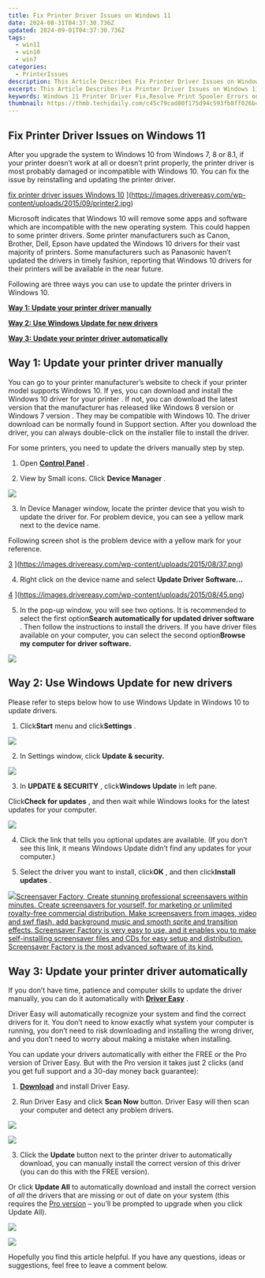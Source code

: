 ```yaml
---
title: Fix Printer Driver Issues on Windows 11
date: 2024-08-31T04:37:30.736Z
updated: 2024-09-01T04:37:30.736Z
tags:
  - win11
  - win10
  - win7
categories:
  - PrinterIssues
description: This Article Describes Fix Printer Driver Issues on Windows 11
excerpt: This Article Describes Fix Printer Driver Issues on Windows 11
keywords: Windows 11 Printer Driver Fix,Resolve Print Spooler Errors on Windows 11,Windows 11 Update Printer Driver,Troubleshoot Windows 11 Print Problems,Fix Printer Error on Windows 11,Windows 11 Printer Driver Installation Guide,Resolve Inkjet/Laser Issues Windows 11
thumbnail: https://thmb.techidaily.com/c45c79cad80f175d94c593fb8ff026b4aafae59d206eadb54e9f9c923883caa5.jpg
---
```


## Fix Printer Driver Issues on Windows 11

 After you upgrade the system to Windows 10 from Windows 7, 8 or 8.1, if your printer doesn’t work at all or doesn’t print properly, the printer driver is most probably damaged or incompatible with Windows 10\. You can fix the issue by reinstalling and updating the printer driver.

[fix printer driver issues Windows 10](https://images.drivereasy.com/wp-content/uploads/2015/09/printer2-300x236.jpg) ](https://images.drivereasy.com/wp-content/uploads/2015/09/printer2.jpg)

 Microsoft indicates that Windows 10 will remove some apps and software which are incompatible with the new operating system. This could happen to some printer drivers. Some printer manufacturers such as Canon, Brother, Dell, Epson have updated the Windows 10 drivers for their vast majority of printers. Some manufacturers such as Panasonic haven’t updated the drivers in timely fashion, reporting that Windows 10 drivers for their printers will be available in the near future.

 Following are three ways you can use to update the printer drivers in Windows 10.

**[Way 1: Update your printer driver manually](#way1)**

**[Way 2: Use Windows Update for new drivers](#way2)**

**[Way 3: Update your printer driver automatically](#way3)**

## **Way 1: Update your printer driver manually**

 You can go to your printer manufacturer’s website to check if your printer model supports Windows 10\. If yes, you can download and install the Windows 10 driver for your printer  . If not, you can download the latest version that the manufacturer has released like Windows 8 version or Windows 7 version  . They may be compatible with Windows 10\.  The driver download can be normally found in Support section. After you download the driver, you can always double-click on the installer file to install the driver.

For some printers, you need to update the drivers manually step by step.

 1) Open [**Control Panel**](https://tools.techidaily.com/drivereasy/download/) .

 2) View by Small icons. Click **Device Manager** .

![](https://images.drivereasy.com/wp-content/uploads/2017/07/img_597056d6e290b.jpg)

 3) In Device Manager window, locate the printer device that you wish to update the driver for. For problem device, you can see a yellow mark next to the device name.

 Following screen shot is the problem device with a yellow mark for your reference.

[3](https://images.drivereasy.com/wp-content/uploads/2015/08/37.png) ](https://images.drivereasy.com/wp-content/uploads/2015/08/37.png)

 4) Right click on the device name and select **Update Driver Software…**

[4](https://images.drivereasy.com/wp-content/uploads/2015/08/45.png) ](https://images.drivereasy.com/wp-content/uploads/2015/08/45.png)

 5) In the pop-up window, you will see two options. It is recommended to select the first option**Search automatically for updated driver software** . Then follow the instructions to install the drivers. If you have driver files available on your computer, you can select the second option**Browse my computer for driver software.**

![](https://images.drivereasy.com/wp-content/uploads/2017/07/img_5970573577e43.png)

## **Way 2: Use Windows Update for new drivers**

 Please refer to steps below how to use Windows Update in Windows 10 to update drivers.

 1) Click**Start** menu and click**Settings** .

![](https://images.drivereasy.com/wp-content/uploads/2017/07/img_597057a9598ee.jpg)

 2) In Settings window, click **Update & security.**

![](https://images.drivereasy.com/wp-content/uploads/2017/07/img_597057ddb9441.png)

 3) In **UPDATE & SECURITY** , click**Windows Update** in left pane.

 Click**Check for updates** , and then wait while Windows looks for the latest updates for your computer.

![](https://images.drivereasy.com/wp-content/uploads/2017/07/img_597057f2e0efc.jpg)

 4) Click the link that tells you optional updates are available. (If you don’t see this link, it means Windows Update didn’t find any updates for your computer.)

 5) Select the driver you want to install, click**OK** , and then click**Install updates** .

<!-- affiliate ads begin -->
<a href="https://secure.2checkout.com/order/checkout.php?PRODS=194977&QTY=1&AFFILIATE=108875&CART=1"><img src="https://www.blumentals.net/scrfactory/images/screensaver-software.png" border="0">Screensaver Factory, Create stunning professional screensavers within minutes. Create screensavers for yourself, for marketing or unlimited royalty-free commercial distribution. Make screensavers from images, video and swf flash, add background music and smooth sprite and transition effects. Screensaver Factory is very easy to use, and it enables you to make self-installing screensaver files and CDs for easy setup and distribution. Screensaver Factory is the most advanced software of its kind.</a>
<!-- affiliate ads end -->
## **Way 3: Update your printer driver automatically**

 If you don’t have time, patience and computer skills to update the driver manually, you can do it automatically with **[Driver Easy](https://tools.techidaily.com/drivereasy/download/)**  .

 Driver Easy will automatically recognize your system and find the correct drivers for it. You don’t need to know exactly what system your computer is running, you don’t need to risk downloading and installing the wrong driver, and you don’t need to worry about making a mistake when installing.

 You can update your drivers automatically with either the FREE or the Pro version of Driver Easy. But with the Pro version it takes just 2 clicks (and you get full support and a 30-day money back guarantee):

 1) **[Download](https://tools.techidaily.com/drivereasy/download/)**   and install Driver Easy.

 2) Run Driver Easy and click **Scan Now**   button. Driver Easy will then scan your computer and detect any problem drivers.

![](https://images.drivereasy.com/wp-content/uploads/2017/07/img_5970588279d8b.jpg)

<!-- affiliate ads begin -->
<a href="https://store.iobit.com/order/checkout.php?PRODS=4596923&QTY=1&AFFILIATE=108875&CART=1"><img src="https://secure.avangate.com/images/merchant/184260348236f9554fe9375772ff966e/ascscan_468X60.png" border="0"></a>
<!-- affiliate ads end -->
 3) Click the **Update** button next to the printer driver to automatically download, you can manually install the correct version of this driver (you can do this with the FREE version).

 Or click **Update All**  to automatically download and install the correct version of _all_   the drivers that are missing or out of date on your system (this requires the [Pro version](https://tools.techidaily.com/drivereasy/download/) – you’ll be prompted to upgrade when you click Update All).

![](https://images.drivereasy.com/wp-content/uploads/2017/07/img_59705887d6c6d.jpg)

<!-- affiliate ads begin -->
<a href="https://shop.copernic.com/order/checkout.php?PRODS=41033095&QTY=1&AFFILIATE=108875&CART=1"><img src="https://secure.2checkout.com/images/merchant/8d30aa96e72440759f74bd2306c1fa3d/Copernic-2023-Affiliate-728x90-Advanced-3YR.png" border="0"></a>
<!-- affiliate ads end -->
 Hopefully you find this article helpful. If you have any questions, ideas or suggestions, feel free to leave a comment below.

<ins class="adsbygoogle"
     style="display:block"
     data-ad-format="autorelaxed"
     data-ad-client="ca-pub-7571918770474297"
     data-ad-slot="1223367746"></ins>



<ins class="adsbygoogle"
     style="display:block"
     data-ad-client="ca-pub-7571918770474297"
     data-ad-slot="8358498916"
     data-ad-format="auto"
     data-full-width-responsive="true"></ins>






